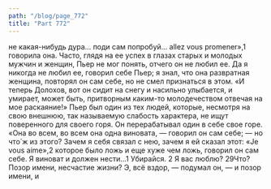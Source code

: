 ```yaml
---
path: "/blog/page_772"
title: "Part 772"
---
```


не какая-нибудь дура... поди сам попробуй... allez vous promener»,1 говорила она. Часто, глядя на ее успех в глазах старых и молодых мужчин и женщин, Пьер не мог понять, отчего он не любил ее. Да я никогда не любил ее, говорил себе Пьер; я знал, что она развратная женщина, повторял он сам себе, но не смел признаться в этом.
«И теперь Долохов, вот он сидит на снегу и насильно улыбается, и умирает, может быть, притворным каким-то молодечеством отвечая на мое раскаяние!»
Пьер был один из тех людей, которые, несмотря на свою внешнюю, так называемую слабость характера, не ищут поверенного для своего горя. Он перерабатывал один в себе свое горе.
«Она во всем, во всем она одна виновата, — говорил он сам себе; — но что́ ж из этого? Зачем я себя связал с нею, зачем я ей сказал этот: «Je vous aime»,2 которое было ложь и еще хуже чем ложь, говорил он сам себе. Я виноват и должен нести...1 Убирайся.
2 Я вас люблю?
29Что́? Позор имени, несчастие жизни? Э, всё вздор, — подумал он, — и позор имени, и
